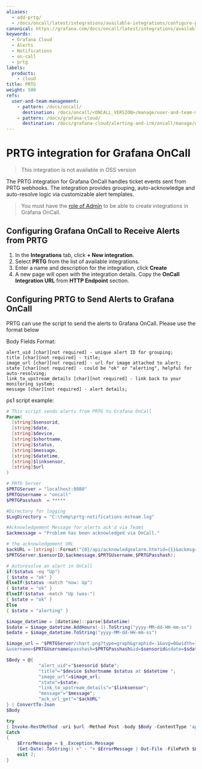 ```yaml
---
aliases:
  - add-prtg/
  - /docs/oncall/latest/integrations/available-integrations/configure-prtg/
canonical: https://grafana.com/docs/oncall/latest/integrations/available-integrations/configure-prtg/
keywords:
  - Grafana Cloud
  - Alerts
  - Notifications
  - on-call
  - prtg
labels:
  products:
    - cloud
title: PRTG
weight: 500
refs:
  user-and-team-management:
    - pattern: /docs/oncall/
      destination: /docs/oncall/<ONCALL_VERSION>/manage/user-and-team-management/
    - pattern: /docs/grafana-cloud/
      destination: /docs/grafana-cloud/alerting-and-irm/oncall/manage/user-and-team-management/
---
```


# PRTG integration for Grafana OnCall

> This integration is not available in OSS version

The PRTG integration for Grafana OnCall handles ticket events sent from PRTG webhooks.
The integration provides grouping, auto-acknowledge and auto-resolve logic via customizable alert templates.

> You must have the [role of Admin](ref:user-and-team-management) to be able to create integrations in Grafana OnCall.

## Configuring Grafana OnCall to Receive Alerts from PRTG

1. In the **Integrations** tab, click **+ New integration**.
2. Select **PRTG** from the list of available integrations.
3. Enter a name and description for the integration, click **Create**
4. A new page will open with the integration details. Copy the **OnCall Integration URL** from **HTTP Endpoint** section.

## Configuring PRTG to Send Alerts to Grafana OnCall

PRTG can use the script to send the alerts to Grafana OnCall. Please use the format below

Body Fields Format:

```plaintext
alert_uid [char][not required] - unique alert ID for grouping;
title [char][not required] - title;
image_url [char][not required] - url for image attached to alert;
state [char][not required] - could be "ok" or "alerting", helpful for auto-resolving;
link_to_upstream_details [char][not required] - link back to your monitoring system;
message [char][not required] - alert details;
```

ps1 script example:

```ps1
# This script sends alerts from PRTG to Grafana OnCall
Param(
  [string]$sensorid,
  [string]$date,
  [string]$device,
  [string]$shortname,
  [string]$status,
  [string]$message,
  [string]$datetime,
  [string]$linksensor,
  [string]$url
)

# PRTG Server
$PRTGServer = "localhost:8080"
$PRTGUsername = "oncall"
$PRTGPasshash  = *****

#Directory for logging
$LogDirectory = "C:\temp\prtg-notifications-msteam.log"

#Acknowledgement Message for alerts ack'd via Teams
$ackmessage = "Problem has been acknowledged via OnCall."

# the acknowledgement URL
$ackURL = [string]::Format("{0}/api/acknowledgealarm.htm?id={1}&ackmsg={2}&username={3}&passhash={4}",
$PRTGServer,$sensorID,$ackmessage,$PRTGUsername,$PRTGPasshash);

# Autoresolve an alert in OnCall
if($status -eq "Up")
{ $state = "ok" }
ElseIf($status -match "now: Up")
{ $state = "ok" }
ElseIf($status -match "Up (was:")
{ $state = "ok" }
Else
{ $state = "alerting" }

$image_datetime = [datetime]::parse($datetime)
$sdate = $image_datetime.AddHours(-1).ToString("yyyy-MM-dd-HH-mm-ss")
$edate = $image_datetime.ToString("yyyy-MM-dd-HH-mm-ss")

$image_url = "$PRTGServer/chart.png?type=graph&graphid=-1&avg=0&width=1000&height=400
&username=$PRTGUsername&passhash=$PRTGPasshash&id=$sensorid&sdate=$sdate&edate=$edate"

$Body = @{
            "alert_uid"="$sensorid $date";
            "title"="$device $shortname $status at $datetime ";
            "image_url"=$image_url;
            "state"=$state;
            "link_to_upstream_details"="$linksensor";
            "message"="$message";
            "ack_url_get"="$ackURL"
} | ConvertTo-Json
$Body

try
{ Invoke-RestMethod -uri $url -Method Post -body $Body -ContentType 'application/json; charset=utf-8'; exit 0; }
Catch
{
    $ErrorMessage = $_.Exception.Message
    (Get-Date).ToString() +" - "+ $ErrorMessage | Out-File -FilePath $LogDirectory -Append
    exit 2;
}

```
